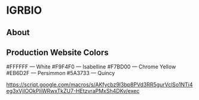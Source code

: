 # IGRBIO
## About
## Production Website Colors
#FFFFFF — White
#F9F4F0 — Isabelline
#F7BD00 — Chrome Yellow
#EB6D2F — Persimmon
#5A3733 — Quincy


https://script.google.com/macros/s/AKfycbz9l3bp8PVd3RR5gurVclSo1NTi4eg3xVjIOOkPIiWRwxTkZU7-HEtzvraPMxSh4DKv/exec


